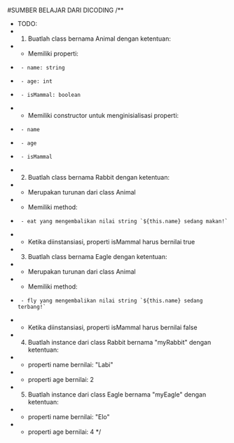 #SUMBER BELAJAR DARI DICODING
/**
 * TODO:
 * 1. Buatlah class bernama Animal dengan ketentuan:
 *    - Memiliki properti:
 *      - name: string
 *      - age: int
 *      - isMammal: boolean
 *    - Memiliki constructor untuk menginisialisasi properti:
 *      - name
 *      - age
 *      - isMammal
 * 2. Buatlah class bernama Rabbit dengan ketentuan:
 *    - Merupakan turunan dari class Animal
 *    - Memiliki method:
 *      - eat yang mengembalikan nilai string `${this.name} sedang makan!`
 *    - Ketika diinstansiasi, properti isMammal harus bernilai true
 * 3. Buatlah class bernama Eagle dengan ketentuan:
 *    - Merupakan turunan dari class Animal
 *    - Memiliki method:
 *      - fly yang mengembalikan nilai string `${this.name} sedang terbang!`
 *    - Ketika diinstansiasi, properti isMammal harus bernilai false
 * 4. Buatlah instance dari class Rabbit bernama "myRabbit" dengan ketentuan:
 *    - properti name bernilai: "Labi"
 *    - properti age bernilai: 2
 * 5. Buatlah instance dari class Eagle bernama "myEagle" dengan ketentuan:
 *    - properti name bernilai: "Elo"
 *    - properti age bernilai: 4
 */
